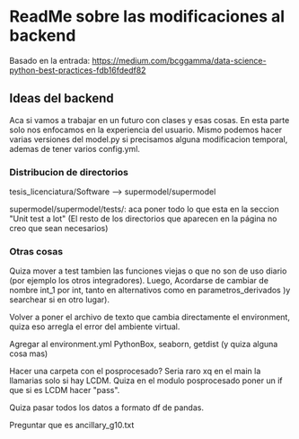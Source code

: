 # ReadMe sobre las modificaciones al backend
Basado en la entrada: https://medium.com/bcggamma/data-science-python-best-practices-fdb16fdedf82

## Ideas del backend
Aca si vamos a trabajar en un futuro con clases y esas cosas. En esta parte solo nos enfocamos en la experiencia del usuario. Mismo podemos hacer varias versiones del model.py si precisamos alguna modificacion temporal, ademas de tener varios config.yml.

### Distribucion de directorios
tesis_licenciatura/Software --> supermodel/supermodel

supermodel/supermodel/tests/: aca poner todo lo que esta en la seccion "Unit test a lot" 
(El resto de los directorios que aparecen en la página no creo que sean necesarios)

### Otras cosas
Quiza mover a test tambien las funciones viejas o que no son de uso diario (por ejemplo los otros integradores). Luego, Acordarse de cambiar de nombre int_1 por int, tanto en alternativos como en parametros_derivados )y searchear si en otro lugar).

Volver a poner el archivo de texto que cambia directamente el environment, quiza eso arregla el error del ambiente virtual.

Agregar al environment.yml PythonBox, seaborn, getdist (y quiza alguna cosa mas)

Hacer una carpeta con el posprocesado?  Seria raro xq en el main la llamarias solo si hay LCDM. Quiza en el modulo posprocesado poner un if que si es LCDM hacer "pass".

Quiza pasar todos los datos a formato df de pandas.

Preguntar que es ancillary_g10.txt
